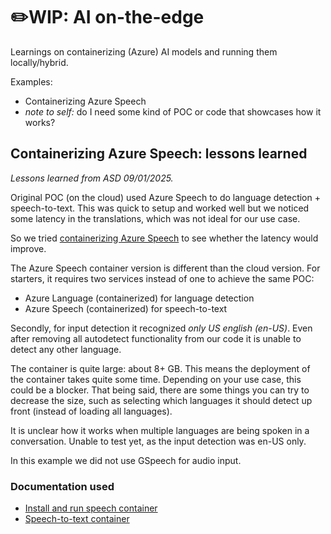 # ✏️WIP: AI on-the-edge

Learnings on containerizing (Azure) AI models and running them locally/hybrid.

Examples:

* Containerizing Azure Speech
* *note to self:* do I need some kind of POC or code that showcases how it works?

## Containerizing Azure Speech: lessons learned

*Lessons learned from ASD 09/01/2025.*

Original POC (on the cloud) used Azure Speech to do language detection + speech-to-text. This was quick to setup and worked well but we noticed some latency in the translations, which was not ideal for our use case.

So we tried [containerizing Azure Speech](https://learn.microsoft.com/en-us/azure/ai-services/speech-service/speech-container-howto) to see whether the latency would improve.

The Azure Speech container version is different than the cloud version. For starters, it requires two services instead of one to achieve the same POC:

* Azure Language (containerized) for language detection
* Azure Speech (containerized) for speech-to-text

Secondly, for input detection it recognized *only US english (en-US)*. Even after removing all autodetect functionality from our code it is unable to detect any other language.

The container is quite large: about 8+ GB. This means the deployment of the container takes quite some time. Depending on your use case, this could be a blocker.
That being said, there are some things you can try to decrease the size, such as selecting which languages it should detect up front (instead of loading all languages).

It is unclear how it works when multiple languages are being spoken in a conversation. Unable to test yet, as the input detection was en-US only.

In this example we did not use GSpeech for audio input.

### Documentation used

* [Install and run speech container](https://learn.microsoft.com/en-us/azure/ai-services/speech-service/speech-container-howto)
* [Speech-to-text container](https://learn.microsoft.com/en-us/azure/ai-services/speech-service/speech-container-stt?tabs=container&pivots=programming-language-python)
